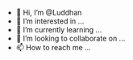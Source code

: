 - 👋 Hi, I’m @Luddhan
- 👀 I’m interested in ...
- 🌱 I’m currently learning ...
- 💞️ I’m looking to collaborate on ...
- 📫 How to reach me ...

<!---
Luddhan/Luddhan is a ✨ special ✨ repository because its `README.md` (this file) appears on your GitHub profile.
You can click the Preview link to take a look at your changes.
--->
